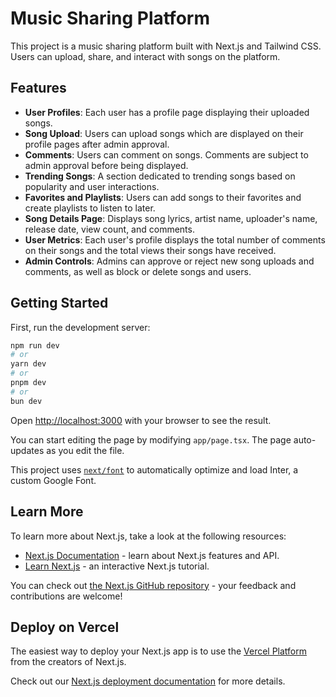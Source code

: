 # Music Sharing Platform

This project is a music sharing platform built with Next.js and Tailwind CSS. Users can upload, share, and interact with songs on the platform.

## Features

- **User Profiles**: Each user has a profile page displaying their uploaded songs.
- **Song Upload**: Users can upload songs which are displayed on their profile pages after admin approval.
- **Comments**: Users can comment on songs. Comments are subject to admin approval before being displayed.
- **Trending Songs**: A section dedicated to trending songs based on popularity and user interactions.
- **Favorites and Playlists**: Users can add songs to their favorites and create playlists to listen to later.
- **Song Details Page**: Displays song lyrics, artist name, uploader's name, release date, view count, and comments.
- **User Metrics**: Each user's profile displays the total number of comments on their songs and the total views their songs have received.
- **Admin Controls**: Admins can approve or reject new song uploads and comments, as well as block or delete songs and users.


## Getting Started

First, run the development server:

```bash
npm run dev
# or
yarn dev
# or
pnpm dev
# or
bun dev
```

Open [http://localhost:3000](http://localhost:3000) with your browser to see the result.

You can start editing the page by modifying `app/page.tsx`. The page auto-updates as you edit the file.

This project uses [`next/font`](https://nextjs.org/docs/basic-features/font-optimization) to automatically optimize and load Inter, a custom Google Font.

## Learn More

To learn more about Next.js, take a look at the following resources:

- [Next.js Documentation](https://nextjs.org/docs) - learn about Next.js features and API.
- [Learn Next.js](https://nextjs.org/learn) - an interactive Next.js tutorial.

You can check out [the Next.js GitHub repository](https://github.com/vercel/next.js/) - your feedback and contributions are welcome!

## Deploy on Vercel

The easiest way to deploy your Next.js app is to use the [Vercel Platform](https://vercel.com/new?utm_medium=default-template&filter=next.js&utm_source=create-next-app&utm_campaign=create-next-app-readme) from the creators of Next.js.

Check out our [Next.js deployment documentation](https://nextjs.org/docs/deployment) for more details.

